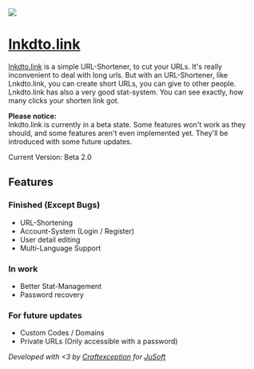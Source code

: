 <!--<img src="https://i.imgur.com/GBwMxHG.png">-->
<img src="https://i.imgur.com/yZxAwMG.gif">

# [lnkdto.link](https://lnkdto.link)

[lnkdto.link](https://lnkdto.link) is a simple URL-Shortener, to cut your URLs. It's really inconvenient to deal with long urls. But with an URL-Shortener, like Lnkdto.link, you can create short URLs, you can give to other people. Lnkdto.link has also a very good stat-system. You can see exactly, how many clicks your shorten link got.

**Please notice:**<br>
lnkdto.link is currently in a beta state. 
Some features won't work as they should, and some features aren't even implemented yet. 
They'll be introduced with some future updates.

Current Version: Beta 2.0

## Features

### Finished (Except Bugs)
 - URL-Shortening
 - Account-System (Login / Register)
 - User detail editing
 - Multi-Language Support

### In work
 - Better Stat-Management
 - Password recovery

### For future updates
 - Custom Codes / Domains
 - Private URLs (Only accessible with a password)

_Developed with <3 by <a href="https://github.com/CraftException">Craftexception</a> for <a href="https://jusoft.dev">JuSoft</a>_
